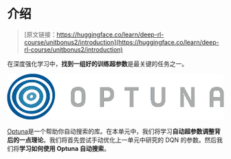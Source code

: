# 介绍

> [原文链接：https://huggingface.co/learn/deep-rl-course/unitbonus2/introduction](https://huggingface.co/learn/deep-rl-course/unitbonus2/introduction)

在深度强化学习中，**找到一组好的训练超参数**是最关键的任务之一。

![Optuna Logo](img/c48718f20b5abf34343fb4055d6d06c8.png)

[Optuna](https://optuna.org/)是一个帮助你自动搜索的库。在本单元中，我们将学习**自动超参数调整背后的一点理论**。我们将首先尝试手动优化上一单元中研究的 DQN 的参数。然后我们将**学习如何使用 Optuna 自动搜索**。
